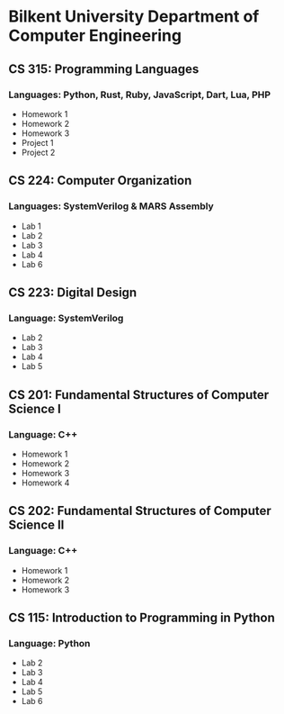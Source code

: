 # Bilkent University Department of Computer Engineering 

## CS 315: Programming Languages
### Languages: Python, Rust, Ruby, JavaScript, Dart, Lua, PHP
- Homework 1
- Homework 2
- Homework 3
- Project 1
- Project 2

## CS 224: Computer Organization
### Languages: SystemVerilog & MARS Assembly
- Lab 1
- Lab 2
- Lab 3
- Lab 4
- Lab 6

## CS 223: Digital Design
### Language: SystemVerilog
- Lab 2
- Lab 3
- Lab 4
- Lab 5

## CS 201: Fundamental Structures of Computer Science I
### Language: C++
- Homework 1
- Homework 2
- Homework 3
- Homework 4

## CS 202: Fundamental Structures of Computer Science II
### Language: C++
- Homework 1
- Homework 2
- Homework 3

## CS 115: Introduction to Programming in Python
### Language: Python
- Lab 2
- Lab 3
- Lab 4
- Lab 5
- Lab 6
